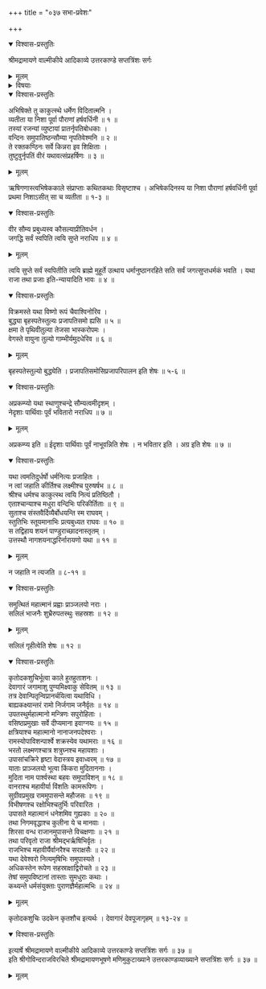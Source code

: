 +++
title = "०३७ सभा-प्रवेशः"

+++

<details open><summary>विश्वास-प्रस्तुतिः</summary>

श्रीमद्रामायणे वाल्मीकीये आदिकाव्ये उत्तरकाण्डे सप्तत्रिंशः सर्गः
</details>

<details><summary>मूलम्</summary>

श्रीमद्रामायणे वाल्मीकीये आदिकाव्ये उत्तरकाण्डे सप्तत्रिंशः सर्गः
</details>

<details><summary>विषयाः</summary>

श्रीरामेणागस्त्यादि-निर्गमानन्तरं  
सुखेन तद्-रात्रि-यापन-पूर्वकं  
प्रभाते भरतादिभिः सह-पौर-प्रधानाधिष्ठित-सभा-प्रवेशः ॥ १ ॥
</details>

<details open><summary>विश्वास-प्रस्तुतिः</summary>

अभिषिक्ते तु काकुत्स्थे धर्मेण विदितात्मनि ।  
व्यतीता या निशा पूर्वा पौराणां हर्षवर्धिनी ॥ १ ॥  
तस्यां रजन्यां व्युष्टायां प्रातर्नृपतिबोधकाः ।  
वन्दिनः समुपातिष्ठन्सौम्या नृपतिवेश्मनि ॥ २ ॥  
ते रक्तकण्ठिनः सर्वे किन्नरा इव शिक्षिताः ।  
तुष्टुवुर्नृपतिं वीरं यथावत्संप्रहर्षिणः ॥ ३ ॥
</details>

<details><summary>मूलम्</summary>

अभिषिक्ते तु काकुत्स्थे धर्मेण विदितात्मनि ।  
व्यतीता या निशा पूर्वा पौराणां हर्षवर्धिनी ॥ १ ॥  
तस्यां रजन्यां व्युष्टायां प्रातर्नृपतिबोधकाः ।  
वन्दिनः समुपातिष्ठन्सौम्या नृपतिवेश्मनि ॥ २ ॥  
ते रक्तकण्ठिनः सर्वे किन्नरा इव शिक्षिताः ।  
तुष्टुवुर्नृपतिं वीरं यथावत्संप्रहर्षिणः ॥ ३ ॥
</details>

ऋषिगणास्त्वभिषेककाले संप्राप्ताः कथितकथाः विसृष्टाश्च । अभिषेकदिनस्य या निशा पौराणां हर्षवर्धिनी पूर्वा प्रथमा निशाऽसीत् सा च व्यतीता ॥ १-३ ॥

<details open><summary>विश्वास-प्रस्तुतिः</summary>

वीर सौम्य प्रबुध्यस्व कौसल्याप्रीतिवर्धन ।  
जगद्धि सर्वं स्वपिति त्वयि सुप्ते नराधिप ॥ ४ ॥
</details>

<details><summary>मूलम्</summary>

वीर सौम्य प्रबुध्यस्व कौसल्याप्रीतिवर्धन ।  
जगद्धि सर्वं स्वपिति त्वयि सुप्ते नराधिप ॥ ४ ॥
</details>

त्वयि सुप्ते सर्वं स्वपितीति त्वयि ब्राह्मे मुहूर्ते उत्थाय धर्मानुष्ठानरहिते सति सर्वं जगत्सुप्तधर्मकं भवति । यथा राजा तथा प्रजाः इति-न्यायादिति भावः ॥ ४ ॥

<details open><summary>विश्वास-प्रस्तुतिः</summary>

विक्रमस्ते यथा विष्णो रूपं चैवाश्विनोरिव ।  
बुद्ध्या बृहस्पतेस्तुल्यः प्रजापतिसमो ह्यसि ॥ ५ ॥  
क्षमा ते पृथिवीतुल्या तेजसा भास्करोपमः ।  
वेगस्ते वायुना तुल्यो गाम्भीर्यमुदधेरिव ॥ ६ ॥
</details>

<details><summary>मूलम्</summary>

विक्रमस्ते यथा विष्णो रूपं चैवाश्विनोरिव ।  
बुद्ध्या बृहस्पतेस्तुल्यः प्रजापतिसमो ह्यसि ॥ ५ ॥  
क्षमा ते पृथिवीतुल्या तेजसा भास्करोपमः ।  
वेगस्ते वायुना तुल्यो गाम्भीर्यमुदधेरिव ॥ ६ ॥
</details>

बृहस्पतेस्तुल्यो बुद्ध्येति । प्रजापतिसमोसिप्रजापरिपालन इति शेषः ॥ ५-६ ॥

<details open><summary>विश्वास-प्रस्तुतिः</summary>

अप्रकम्प्यो यथा स्थाणुश्चन्द्रे सौम्यत्वमीदृशम् ।  
नेदृशाः पार्थिवाः पूर्वं भवितारो नराधिप ॥ ७ ॥
</details>

<details><summary>मूलम्</summary>

अप्रकम्प्यो यथा स्थाणुश्चन्द्रे सौम्यत्वमीदृशम् ।  
नेदृशाः पार्थिवाः पूर्वं भवितारो नराधिप ॥ ७ ॥
</details>

अप्रकम्प्य इति ॥ ईदृशाः पार्थिवाः पूर्वं नाभूवन्निति शेषः । न भवितार इति । अग्र इति शेषः ॥ ७ ॥

<details open><summary>विश्वास-प्रस्तुतिः</summary>

यथा त्वमतिदुर्धर्षो धर्मनित्यः प्रजाहितः ।  
न त्वां जहाति कीर्तिश्च लक्ष्मीश्च पुरुषर्षभ ॥ ८ ॥  
श्रीश्च धर्मश्च काकुत्स्थ त्वयि नित्यं प्रतिष्ठितौ ।  
एताश्चान्याश्च मधुरा वन्दिभिः परिकीर्तिताः ॥ ९ ॥  
सुताश्च संस्तवैर्दिव्यैर्बोधयन्ति स्म राघवम् ।  
स्तुतिभिः स्तूयमानाभिः प्रत्यबुध्यत राघवः ॥ १० ॥  
स तद्विहाय शयनं पाण्डुराच्छादनास्तृतम् ।  
उत्तस्थौ नागशयनाद्धरिर्नारायणो यथा ॥ ११ ॥
</details>

<details><summary>मूलम्</summary>

यथा त्वमतिदुर्धर्षो धर्मनित्यः प्रजाहितः ।  
न त्वां जहाति कीर्तिश्च लक्ष्मीश्च पुरुषर्षभ ॥ ८ ॥  
श्रीश्च धर्मश्च काकुत्स्थ त्वयि नित्यं प्रतिष्ठितौ ।  
एताश्चान्याश्च मधुरा वन्दिभिः परिकीर्तिताः ॥ ९ ॥  
सुताश्च संस्तवैर्दिव्यैर्बोधयन्ति स्म राघवम् ।  
स्तुतिभिः स्तूयमानाभिः प्रत्यबुध्यत राघवः ॥ १० ॥  
स तद्विहाय शयनं पाण्डुराच्छादनास्तृतम् ।  
उत्तस्थौ नागशयनाद्धरिर्नारायणो यथा ॥ ११ ॥
</details>

न जहाति न त्यजति ॥ ८-११ ॥

<details open><summary>विश्वास-प्रस्तुतिः</summary>

समुत्थितं महात्मानं प्रह्वाः प्राञ्जलयो नराः ।  
सलिलं भाजनैः शुभ्रैरुपतस्थुः सहस्रशः ॥ १२ ॥
</details>

<details><summary>मूलम्</summary>

समुत्थितं महात्मानं प्रह्वाः प्राञ्जलयो नराः ।  
सलिलं भाजनैः शुभ्रैरुपतस्थुः सहस्रशः ॥ १२ ॥
</details>

सलिलं गृहीत्वेति शेषः ॥ १२ ॥

<details open><summary>विश्वास-प्रस्तुतिः</summary>

कृतोदकशुचिर्भूत्वा काले हुतहुताशनः ।  
देवागारं जगामाशु पुण्यमिक्ष्वाकु सेवितम् ॥ १३ ॥  
तत्र देवान्पितृन्विप्रानर्चयित्वा यथाविधि ।  
बाह्यकक्ष्यान्तरं रामो निर्जगाम जनैर्वृतः ॥ १४ ॥  
उपतस्थुर्महात्मानो मन्त्रिणः सपुरोहिताः ।  
वसिष्ठप्रमुखाः सर्वे दीप्यमाना इवाग्नयः ॥ १५ ॥  
क्षत्रियाश्च महात्मानो नानाजनपदेश्वराः ।  
रामस्योपाविशन्पार्श्वे शक्रस्येव यथामराः ॥ १६ ॥  
भरतो लक्ष्मणश्चात्र शत्रुघ्नश्च महायशाः ।  
उपासांचक्रिरे हृष्टा वेदास्त्रय इवाध्वरम् ॥ १७ ॥  
याताः प्राञ्जलयो भूत्वा किंकरा मुदिताननाः ।  
मुदिता नाम पार्श्वस्था बहवः समुपाविशन् ॥ १८ ॥  
वानराश्च महावीर्या विंशतिः कामरूपिणः ।  
सुग्रीवप्रमुख राममुपासन्ते महौजसः ॥ १९ ॥  
विभीषणश्च रक्षोभिश्चतुर्भिः परिवारितः ।  
उपासते महात्मानं धनेशमिव गुह्यकाः ॥ २० ॥  
तथा निगमवृद्धाश्च कुलीना ये च मानवाः ।  
शिरसा वन्ध राजानमुपासन्ते विचक्षणाः ॥ २१ ॥  
तथा परिवृतो राजा श्रीमद्भर्ऋषिभिर्वृतः ।  
राजभिश्च महावीर्यैर्वानरैश्च सराक्षसैः ॥ २२ ॥  
यथा देवेश्वरो नित्यमृषिभिः समुपास्यते ।  
अधिकस्तेन रूपेण सहस्राक्षाद्विरोचते ॥ २३ ॥  
तेषां समुपविष्टानां तास्ताः सुमधुराः कथाः ।  
कथ्यन्ते धर्मसंयुक्ताः पुराणज्ञैर्महात्मभिः ॥ २४ ॥
</details>

<details><summary>मूलम्</summary>

कृतोदकशुचिर्भूत्वा काले हुतहुताशनः ।  
देवागारं जगामाशु पुण्यमिक्ष्वाकु सेवितम् ॥ १३ ॥  
तत्र देवान्पितृन्विप्रानर्चयित्वा यथाविधि ।  
बाह्यकक्ष्यान्तरं रामो निर्जगाम जनैर्वृतः ॥ १४ ॥  
उपतस्थुर्महात्मानो मन्त्रिणः सपुरोहिताः ।  
वसिष्ठप्रमुखाः सर्वे दीप्यमाना इवाग्नयः ॥ १५ ॥  
क्षत्रियाश्च महात्मानो नानाजनपदेश्वराः ।  
रामस्योपाविशन्पार्श्वे शक्रस्येव यथामराः ॥ १६ ॥  
भरतो लक्ष्मणश्चात्र शत्रुघ्नश्च महायशाः ।  
उपासांचक्रिरे हृष्टा वेदास्त्रय इवाध्वरम् ॥ १७ ॥  
याताः प्राञ्जलयो भूत्वा किंकरा मुदिताननाः ।  
मुदिता नाम पार्श्वस्था बहवः समुपाविशन् ॥ १८ ॥  
वानराश्च महावीर्या विंशतिः कामरूपिणः ।  
सुग्रीवप्रमुख राममुपासन्ते महौजसः ॥ १९ ॥  
विभीषणश्च रक्षोभिश्चतुर्भिः परिवारितः ।  
उपासते महात्मानं धनेशमिव गुह्यकाः ॥ २० ॥  
तथा निगमवृद्धाश्च कुलीना ये च मानवाः ।  
शिरसा वन्ध राजानमुपासन्ते विचक्षणाः ॥ २१ ॥  
तथा परिवृतो राजा श्रीमद्भर्ऋषिभिर्वृतः ।  
राजभिश्च महावीर्यैर्वानरैश्च सराक्षसैः ॥ २२ ॥  
यथा देवेश्वरो नित्यमृषिभिः समुपास्यते ।  
अधिकस्तेन रूपेण सहस्राक्षाद्विरोचते ॥ २३ ॥  
तेषां समुपविष्टानां तास्ताः सुमधुराः कथाः ।  
कथ्यन्ते धर्मसंयुक्ताः पुराणज्ञैर्महात्मभिः ॥ २४ ॥
</details>

कृतोदकशुचिः उदकेन कृतशौच इत्यर्थः । देवागारं देवपूजागृहम् ॥ १३-२४ ॥

<details open><summary>विश्वास-प्रस्तुतिः</summary>

इत्यार्षे श्रीमद्रामायणे वाल्मीकीये आदिकाव्ये उत्तरकाण्डे सप्तत्रिंशः सर्गः ॥ ३७ ॥  
इति श्रीगोविन्दराजविरचिते श्रीमद्रामायणभूषणे मणिमुकुटाख्याने उत्तरकाण्डव्याख्याने सप्तत्रिंशः सर्गः ॥ ३७ ॥
</details>

<details><summary>मूलम्</summary>

इत्यार्षे श्रीमद्रामायणे वाल्मीकीये आदिकाव्ये उत्तरकाण्डे सप्तत्रिंशः सर्गः ॥ ३७ ॥  
इति श्रीगोविन्दराजविरचिते श्रीमद्रामायणभूषणे मणिमुकुटाख्याने उत्तरकाण्डव्याख्याने सप्तत्रिंशः सर्गः ॥ ३७ ॥
</details>

